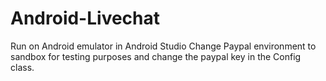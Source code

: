 # Android-Livechat
Run on Android emulator in Android Studio
Change Paypal environment to sandbox for testing purposes and change the paypal key in the Config class.

